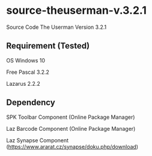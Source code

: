 # source-theuserman-v.3.2.1
Source Code The Userman Version 3.2.1

## Requirement (Tested) ##

OS Windows 10

Free Pascal 3.2.2 

Lazarus 2.2.2 

## Dependency ##

SPK Toolbar Component (Online Package Manager)

Laz Barcode Component (Online Package Manager)

Laz Synapse Component (https://www.ararat.cz/synapse/doku.php/download)


